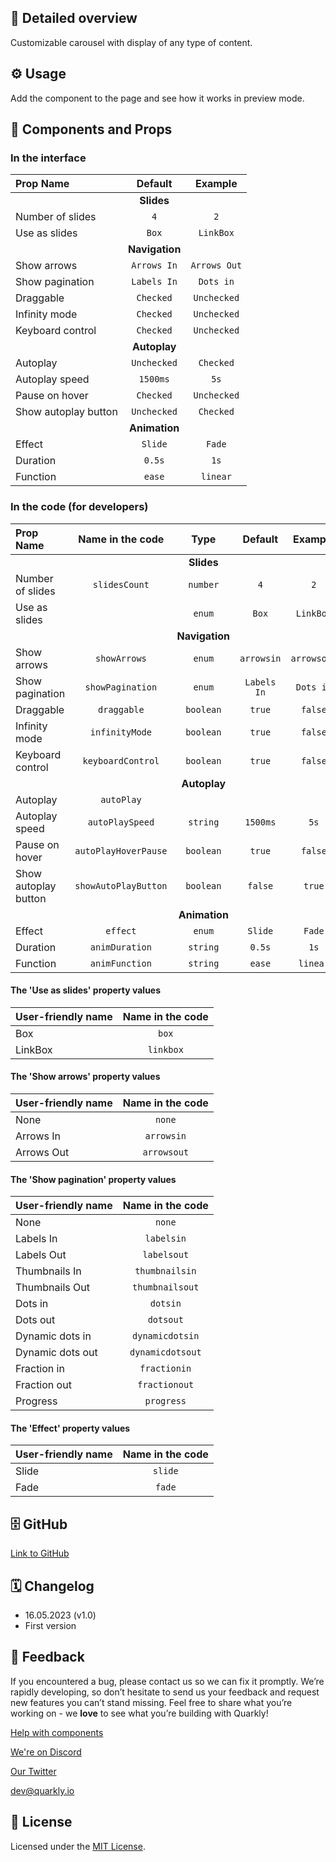 ## 📖 Detailed overview

Customizable carousel with display of any type of content.

## ⚙️ Usage

Add the component to the page and see how it works in preview mode.

## 🧩 Components and Props

### In the interface

| Prop Name            |    Default     |   Example    |
| :------------------- | :------------: | :----------: |
|                      |   **Slides**   |              |
| Number of slides     |      `4`       |     `2`      |
| Use as slides        |     `Box`      |  `LinkBox`   |
|                      | **Navigation** |              |
| Show arrows          |  `Arrows In`   | `Arrows Out` |
| Show pagination      |  `Labels In`   |  `Dots in`   |
| Draggable            |   `Сhecked`    | `Unchecked`  |
| Infinity mode        |   `Сhecked`    | `Unchecked`  |
| Keyboard control     |   `Сhecked`    | `Unchecked`  |
|                      |  **Autoplay**  |              |
| Autoplay             |  `Unchecked`   |  `Сhecked`   |
| Autoplay speed       |    `1500ms`    |     `5s`     |
| Pause on hover       |   `Сhecked`    | `Unchecked`  |
| Show autoplay button |  `Unchecked`   |  `Сhecked`   |
|                      | **Animation**  |              |
| Effect               |    `Slide`     |    `Fade`    |
| Duration             |     `0.5s`     |     `1s`     |
| Function             |     `ease`     |   `linear`   |

### In the code (for developers)

| Prop Name            |   Name in the code   |      Type      |   Default   |   Example   |
| :------------------- | :------------------: | :------------: | :---------: | :---------: |
|                      |                      |   **Slides**   |             |             |
| Number of slides     |    `slidesCount`     |    `number`    |     `4`     |     `2`     |
| Use as slides        |                      |     `enum`     |    `Box`    |  `LinkBox`  |
|                      |                      | **Navigation** |             |             |
| Show arrows          |     `showArrows`     |     `enum`     | `arrowsin`  | `arrowsout` |
| Show pagination      |   `showPagination`   |     `enum`     | `Labels In` |  `Dots in`  |
| Draggable            |     `draggable`      |   `boolean`    |   `true`    |   `false`   |
| Infinity mode        |    `infinityMode`    |   `boolean`    |   `true`    |   `false`   |
| Keyboard control     |  `keyboardControl`   |   `boolean`    |   `true`    |   `false`   |
|                      |                      |  **Autoplay**  |             |             |
| Autoplay             |      `autoPlay`      |                |             |             |
| Autoplay speed       |   `autoPlaySpeed`    |    `string`    |  `1500ms`   |    `5s`     |
| Pause on hover       | `autoPlayHoverPause` |   `boolean`    |   `true`    |   `false`   |
| Show autoplay button | `showAutoPlayButton` |   `boolean`    |   `false`   |   `true`    |
|                      |                      | **Animation**  |             |             |
| Effect               |       `effect`       |     `enum`     |   `Slide`   |   `Fade`    |
| Duration             |    `animDuration`    |    `string`    |   `0.5s`    |    `1s`     |
| Function             |    `animFunction`    |    `string`    |   `ease`    |  `linear`   |

#### The 'Use as slides' property values

| User-friendly name | Name in the code |
| :----------------- | :--------------: |
| Box                |      `box`       |
| LinkBox            |    `linkbox`     |

#### The 'Show arrows' property values

| User-friendly name | Name in the code |
| :----------------- | :--------------: |
| None               |      `none`      |
| Arrows In          |    `arrowsin`    |
| Arrows Out         |   `arrowsout`    |

#### The 'Show pagination' property values

| User-friendly name | Name in the code |
| :----------------- | :--------------: |
| None               |      `none`      |
| Labels In          |    `labelsin`    |
| Labels Out         |   `labelsout`    |
| Thumbnails In      |  `thumbnailsin`  |
| Thumbnails Out     | `thumbnailsout`  |
| Dots in            |     `dotsin`     |
| Dots out           |    `dotsout`     |
| Dynamic dots in    | `dynamicdotsin`  |
| Dynamic dots out   | `dynamicdotsout` |
| Fraction in        |   `fractionin`   |
| Fraction out       |  `fractionout`   |
| Progress           |    `progress`    |

#### The 'Effect' property values

| User-friendly name | Name in the code |
| :----------------- | :--------------: |
| Slide              |     `slide`      |
| Fade               |      `fade`      |

## 🗄 GitHub

[Link to GitHub](https://github.com/quarkly/community-kit/tree/master/src/BoxCarousel)

## 🗓 Changelog

-   16.05.2023 (v1.0)
-   First version

## 📮 Feedback

If you encountered a bug, please contact us so we can fix it promptly. We’re rapidly developing, so don’t hesitate to send us your feedback and request new features you can’t stand missing. Feel free to share what you’re working on - we **love** to see what you’re building with Quarkly!

[Help with components](https://community.quarkly.io/c/requests/11)

[We're on Discord](https://discord.gg/f9KhSMGX)

[Our Twitter](https://twitter.com/quarklyapp)

[dev@quarkly.io](mailto:dev@quarkly.io)

## 📝 License

Licensed under the [MIT License](https://raw.githubusercontent.com/quarkly/community-kit/master/LICENSE).
